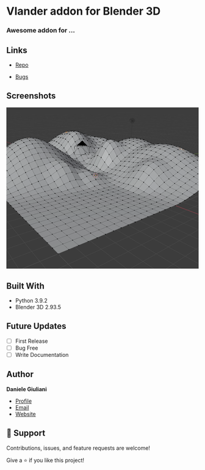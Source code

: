 # Vlander addon for Blender 3D
### Awesome addon for ...

## Links

- [Repo](https://github.com/notwarp/vlander "<vlander> Repo")

- [Bugs](https://github.com/notwarp/vlander/issues "Issues Page")

## Screenshots

![Example](screenshots/1.png "Example")

## Built With

- Python 3.9.2
- Blender 3D 2.93.5

## Future Updates

- [ ] First Release
- [ ] Bug Free
- [ ] Write Documentation

## Author

**Daniele Giuliani**

- [Profile](https://github.com/notwarp "Daniele Giuliani")
- [Email](mailto:d.giuliani304@gmail.com?subject=Hi "Hi!")
- [Website](https://notwarp.it "Welcome")

## 🤝 Support

Contributions, issues, and feature requests are welcome!

Give a ⭐️ if you like this project!